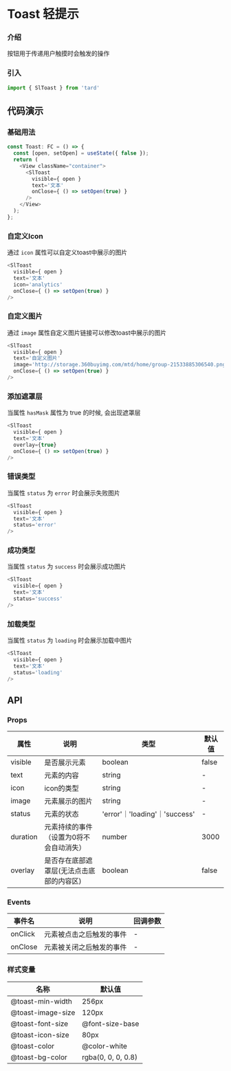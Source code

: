 # Toast 轻提示
### 介绍
按钮用于传递用户触摸时会触发的操作
### 引入
```js
import { SlToast } from 'tard'
```

## 代码演示
### 基础用法
```js
const Toast: FC = () => {
  const [open, setOpen] = useState({ false });
  return (
    <View className="container">
      <SlToast
        visible={ open }
        text='文本'
        onClose={ () => setOpen(true) }
      />
    </View>
  );
};
```

### 自定义Icon
通过 `icon` 属性可以自定义toast中展示的图片
```js
<SlToast
  visible={ open }
  text='文本'
  icon='analytics'
  onClose={ () => setOpen(true) }
/>
```

### 自定义图片
通过 `image` 属性自定义图片链接可以修改toast中展示的图片
```js
<SlToast
  visible={ open }
  text='自定义图片'
  image='http://storage.360buyimg.com/mtd/home/group-21533885306540.png' 
  onClose={ () => setOpen(true) }
/>
```

### 添加遮罩层
当属性 `hasMask` 属性为 true 的时候, 会出现遮罩层
```js
<SlToast
  visible={ open }
  text='文本'
  overlay={true}
  onClose={ () => setOpen(true) }
/>
```

### 错误类型
当属性 `status` 为 `error` 时会展示失败图片
```js
<SlToast
  visible={ open }
  text='文本'
  status='error' 
/>
```

### 成功类型
当属性 `status` 为 `success` 时会展示成功图片
```js
<SlToast
  visible={ open }
  text='文本'
  status='success' 
/>
```
### 加载类型
当属性 `status` 为 `loading` 时会展示加载中图片
```js
<SlToast
  visible={ open }
  text='文本'
  status='loading' 
/>
```


## API
### Props
| 属性     | 说明                                     | 类型                | 默认值    |
| -------- | ---------------------------------------- | ------------------- | --------- |
| visible | 是否展示元素                             | boolean             | false     |
| text     | 元素的内容                               | string              | -         |
| icon     | icon的类型                               | string              | -         |
| image    | 元素展示的图片                           | string              | -         |
| status   | 元素的状态                               | 'error'｜'loading'｜'success' | - |
| duration | 元素持续的事件（设置为0将不会自动消失）  | number              | 3000      |
| overlay  | 是否存在底部遮罩层(无法点击底部的内容区) | boolean             | false        |

### Events
|  事件名   | 说明  | 回调参数 |
|  ----  | ----  | ---- |
| onClick  | 元素被点击之后触发的事件 | - |
| onClose  | 元素被关闭之后触发的事件 | - |

### 样式变量
|  名称  | 默认值 |
|  ---- | ---- |
|  @toast-min-width | 256px |
|  @toast-image-size | 120px |
|  @toast-font-size  | @font-size-base |
|  @toast-icon-size  |  80px |
|  @toast-color  | @color-white |
|  @toast-bg-color | rgba(0, 0, 0, 0.8) |

